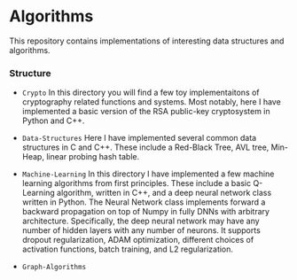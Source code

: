 # Algorithms

This repository contains implementations of interesting data structures and algorithms.

### Structure

- `Crypto` In this directory you will find a few toy implementaitons of cryptography related functions and systems. Most notably, here I have implemented a basic version of the  RSA public-key cryptosystem in Python and C++.

- `Data-Structures` Here I have implemented several common data structures in C and C++. These include a Red-Black Tree, AVL tree, Min-Heap, linear probing hash table.

- `Machine-Learning` In this directory I have implemented a few machine learning algorithms from first principles. These include a basic Q-Learning algorithm, written in C++, and a deep neural network class written in Python. The Neural Network class implements forward a backward propagation on top of Numpy in fully DNNs with arbitrary architecture. Specifically, the deep neural network may have any number of hidden layers with any number of neurons. It supports dropout regularization, ADAM optimization, different choices of activation functions, batch training, and L2 regularization.

- `Graph-Algorithms` 
